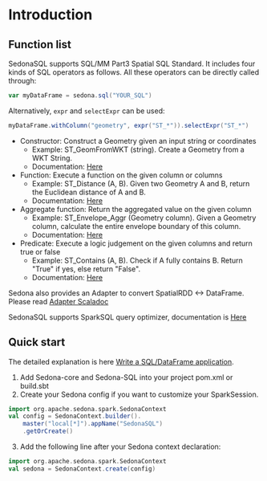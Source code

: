 # Introduction

## Function list

SedonaSQL supports SQL/MM Part3 Spatial SQL Standard. It includes four kinds of SQL operators as follows. All these operators can be directly called through:

```scala
var myDataFrame = sedona.sql("YOUR_SQL")
```

Alternatively, `expr` and `selectExpr` can be used:

```scala
myDataFrame.withColumn("geometry", expr("ST_*")).selectExpr("ST_*")
```

* Constructor: Construct a Geometry given an input string or coordinates
	* Example: ST_GeomFromWKT (string). Create a Geometry from a WKT String.
	* Documentation: [Here](../Constructor)
* Function: Execute a function on the given column or columns
	* Example: ST_Distance (A, B). Given two Geometry A and B, return the Euclidean distance of A and B.
	* Documentation: [Here](../Function)
* Aggregate function: Return the aggregated value on the given column
	* Example: ST_Envelope_Aggr (Geometry column). Given a Geometry column, calculate the entire envelope boundary of this column.
	* Documentation: [Here](../AggregateFunction)
* Predicate: Execute a logic judgement on the given columns and return true or false
	* Example: ST_Contains (A, B). Check if A fully contains B. Return "True" if yes, else return "False".
	* Documentation: [Here](../Predicate)

Sedona also provides an Adapter to convert SpatialRDD <-> DataFrame. Please read [Adapter Scaladoc](../../scaladoc/spark/org/apache/sedona/sql/utils/index.html)

SedonaSQL supports SparkSQL query optimizer, documentation is [Here](../Optimizer)

## Quick start

The detailed explanation is here [Write a SQL/DataFrame application](../../tutorial/sql.md).

1. Add Sedona-core and Sedona-SQL into your project pom.xml or build.sbt
2. Create your Sedona config if you want to customize your SparkSession.

```scala
import org.apache.sedona.spark.SedonaContext
val config = SedonaContext.builder().
    master("local[*]").appName("SedonaSQL")
    .getOrCreate()
```

3. Add the following line after your Sedona context declaration:

```scala
import org.apache.sedona.spark.SedonaContext
val sedona = SedonaContext.create(config)
```

